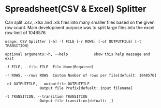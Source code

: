 # Spreadsheet(CSV & Excel) Splitter
Can split .csv, .xlsx and .xls files into many smaller files based on the given row count. Main development purpose was to split large files into the excel row limit of 1048576.

    usage: CSV Splitter [-h] -f FILE [-r ROWS] [-of OUTPUTFILE] [-t TRANSITION]

    optional arguments:-h, --help            show this help message and exit

    -f FILE, --file FILE  File Name(Required)

    -r ROWS, --rows ROWS  Custom Number of rows per file[defualt: 1048576]

    -of OUTPUTFILE, --outputfile OUTPUTFILE
                    Output file Prefix[defualt: input filename]

    -t TRANSITION, --transition TRANSITION
                    Output file transition[defualt: _]